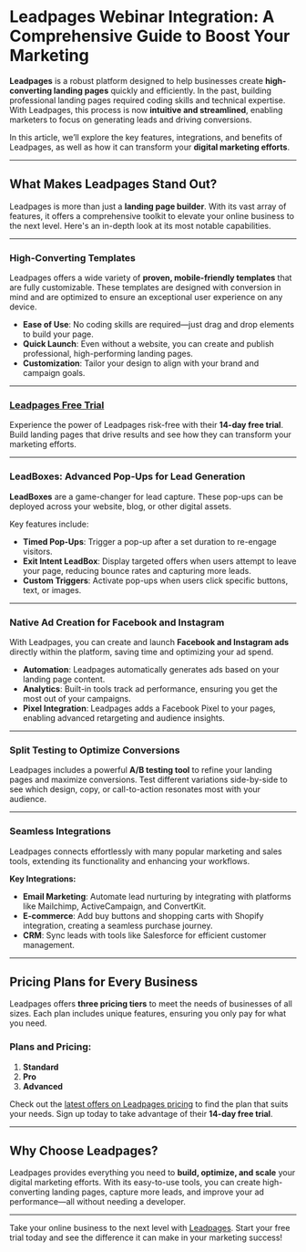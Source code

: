 # Leadpages Webinar Integration: A Comprehensive Guide to Boost Your Marketing

**Leadpages** is a robust platform designed to help businesses create **high-converting landing pages** quickly and efficiently. In the past, building professional landing pages required coding skills and technical expertise. With Leadpages, this process is now **intuitive and streamlined**, enabling marketers to focus on generating leads and driving conversions.

In this article, we’ll explore the key features, integrations, and benefits of Leadpages, as well as how it can transform your **digital marketing efforts**.

---

## What Makes Leadpages Stand Out?

Leadpages is more than just a **landing page builder**. With its vast array of features, it offers a comprehensive toolkit to elevate your online business to the next level. Here's an in-depth look at its most notable capabilities.

---

### High-Converting Templates
Leadpages offers a wide variety of **proven, mobile-friendly templates** that are fully customizable. These templates are designed with conversion in mind and are optimized to ensure an exceptional user experience on any device.

- **Ease of Use**: No coding skills are required—just drag and drop elements to build your page.
- **Quick Launch**: Even without a website, you can create and publish professional, high-performing landing pages.  
- **Customization**: Tailor your design to align with your brand and campaign goals.

---

### [Leadpages Free Trial](https://bit.ly/LEadPages)
Experience the power of Leadpages risk-free with their **14-day free trial**. Build landing pages that drive results and see how they can transform your marketing efforts.

---

### LeadBoxes: Advanced Pop-Ups for Lead Generation
**LeadBoxes** are a game-changer for lead capture. These pop-ups can be deployed across your website, blog, or other digital assets. 

Key features include:
- **Timed Pop-Ups**: Trigger a pop-up after a set duration to re-engage visitors.  
- **Exit Intent LeadBox**: Display targeted offers when users attempt to leave your page, reducing bounce rates and capturing more leads.  
- **Custom Triggers**: Activate pop-ups when users click specific buttons, text, or images.

---

### Native Ad Creation for Facebook and Instagram
With Leadpages, you can create and launch **Facebook and Instagram ads** directly within the platform, saving time and optimizing your ad spend.

- **Automation**: Leadpages automatically generates ads based on your landing page content.  
- **Analytics**: Built-in tools track ad performance, ensuring you get the most out of your campaigns.  
- **Pixel Integration**: Leadpages adds a Facebook Pixel to your pages, enabling advanced retargeting and audience insights.

---

### Split Testing to Optimize Conversions
Leadpages includes a powerful **A/B testing tool** to refine your landing pages and maximize conversions. Test different variations side-by-side to see which design, copy, or call-to-action resonates most with your audience.

---

### Seamless Integrations
Leadpages connects effortlessly with many popular marketing and sales tools, extending its functionality and enhancing your workflows.

**Key Integrations:**
- **Email Marketing**: Automate lead nurturing by integrating with platforms like Mailchimp, ActiveCampaign, and ConvertKit.  
- **E-commerce**: Add buy buttons and shopping carts with Shopify integration, creating a seamless purchase journey.  
- **CRM**: Sync leads with tools like Salesforce for efficient customer management.

---

## Pricing Plans for Every Business
Leadpages offers **three pricing tiers** to meet the needs of businesses of all sizes. Each plan includes unique features, ensuring you only pay for what you need.  

### Plans and Pricing:
1. **Standard**  
2. **Pro**  
3. **Advanced**  

Check out the [latest offers on Leadpages pricing](https://bit.ly/LEadPages) to find the plan that suits your needs. Sign up today to take advantage of their **14-day free trial**.

---

## Why Choose Leadpages?
Leadpages provides everything you need to **build, optimize, and scale** your digital marketing efforts. With its easy-to-use tools, you can create high-converting landing pages, capture more leads, and improve your ad performance—all without needing a developer.

---

Take your online business to the next level with [Leadpages](https://bit.ly/LEadPages). Start your free trial today and see the difference it can make in your marketing success!
